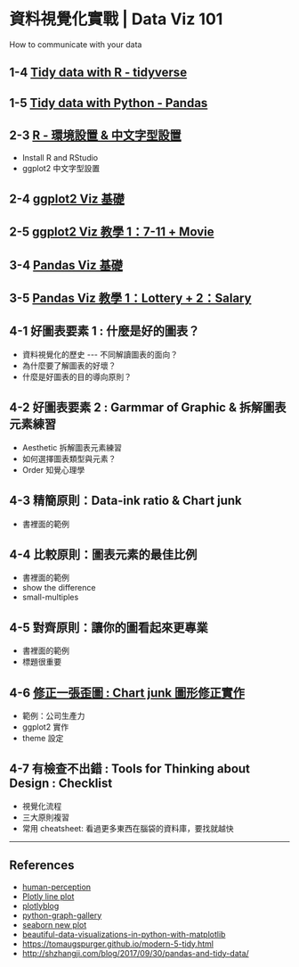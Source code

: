 # 資料視覺化實戰 | Data Viz 101

How to communicate with your data

## 1-4 [Tidy data with R - tidyverse](lecture-notes/R/R_tidydata.html)

## 1-5 [Tidy data with Python - Pandas](https://nbviewer.jupyter.org/github/leoluyi/Yotta_Viz101/blob/master/lecture-notes/python/pandas_tidy_data_pivot_unpivot.ipynb)

## 2-3 [R - 環境設置 & 中文字型設置](lecture-notes/R/ggplot2_chinese_font.html)

- Install R and RStudio
- ggplot2 中文字型設置

## 2-4 [ggplot2 Viz 基礎](lecture-notes/R/ggplot2_intro.html)

## 2-5 [ggplot2 Viz 教學 1：7-11 + Movie](lecture-notes/R/#)

## 3-4 [Pandas Viz 基礎](https://nbviewer.jupyter.org/github/leoluyi/Yotta_Viz101/blob/master/lecture-notes/python/pandas_viz_tutorial.ipynb)

## 3-5 [Pandas Viz 教學 1：Lottery + 2：Salary](https://nbviewer.jupyter.org/github/leoluyi/Yotta_Viz101/blob/master/#)

## 4-1 好圖表要素 1 : 什麼是好的圖表？

- 資料視覺化的歷史 --- 不同解讀圖表的面向？
- 為什麼要了解圖表的好壞？
- 什麼是好圖表的目的導向原則？

## 4-2 好圖表要素 2 : Garmmar of Graphic & 拆解圖表元素練習

- Aesthetic 拆解圖表元素練習
- 如何選擇圖表類型與元素？
- Order 知覺心理學

## 4-3 精簡原則：Data-ink ratio & Chart junk

- 書裡面的範例

## 4-4 比較原則：圖表元素的最佳比例

- 書裡面的範例
- show the difference
- small-multiples

## 4-5 對齊原則：讓你的圖看起來更專業

- 書裡面的範例
- 標題很重要

## 4-6 [修正一張歪圖 : Chart junk 圖形修正實作](lecture-notes/R/fix_charjunk.R)

- 範例：公司生產力
- ggplot2 實作
- theme 設定

## 4-7 有檢查不出錯 : Tools for Thinking about Design : Checklist

- 視覺化流程
- 三大原則複習
- 常用 cheatsheet: 看過更多東西在腦袋的資料庫，要找就越快

---

## References

- [human-perception](https://medium.com/@kennelliott/39-studies-about-human-perception-in-30-minutes-4728f9e31a73)
- [Plotly line plot](https://plot.ly/~balzer82/2)
- [plotlyblog](https://plotlyblog.tumblr.com/post/97004982472/5-plots-on-gender-you-have-to-see)
- [python-graph-gallery](https://python-graph-gallery.com/)
- [seaborn new plot](http://pbpython.com/seaborn09.html)
- [beautiful-data-visualizations-in-python-with-matplotlib](http://spartanideas.msu.edu/2014/06/28/how-to-make-beautiful-data-visualizations-in-python-with-matplotlib/)
- https://tomaugspurger.github.io/modern-5-tidy.html
- http://shzhangji.com/blog/2017/09/30/pandas-and-tidy-data/
